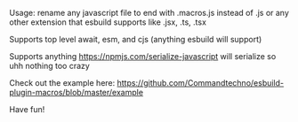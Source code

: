 Usage: rename any javascript file to end with .macros.js instead of .js or any other extension that esbuild supports like .jsx, .ts, .tsx

Supports top level await, esm, and cjs (anything esbuild will support)

Supports anything https://npmjs.com/serialize-javascript will serialize so uhh nothing too crazy

Check out the example here: https://github.com/Commandtechno/esbuild-plugin-macros/blob/master/example

Have fun!